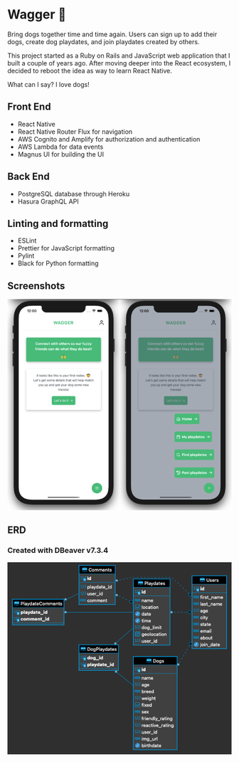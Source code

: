 # Wagger 🐶

Bring dogs together time and time again. Users can sign up to add their dogs, create dog playdates, and join playdates created by others.

This project started as a Ruby on Rails and JavaScript web application that I built a couple of years ago. After moving deeper into the React ecosystem, I decided to reboot the idea as way to learn React Native.

What can I say? I love dogs!

## Front End

- React Native
- React Native Router Flux for navigation
- AWS Cognito and Amplify for authorization and authentication
- AWS Lambda for data events
- Magnus UI for building the UI

## Back End

- PostgreSQL database through Heroku
- Hasura GraphQL API

## Linting and formatting

- ESLint
- Prettier for JavaScript formatting
- Pylint
- Black for Python formatting

## Screenshots

![Wagger mock home screen](/wagger-home.png)

## ERD

### Created with DBeaver v7.3.4

![Wagger Entity Relationship Diagram](/wagger.png)
